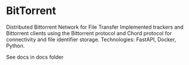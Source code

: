 # BitTorrent

Distributed Bittorrent Network for File Transfer
Implemented trackers and Bittorrent clients using the Bittorrent protocol and Chord protocol for connectivity and file identifier storage.
Technologies: FastAPI, Docker, Python.

See docs in docs folder
